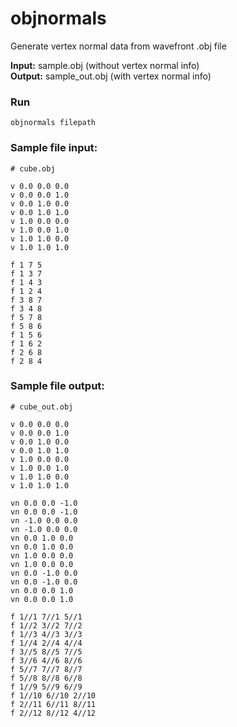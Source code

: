 # objnormals

Generate vertex normal data from wavefront .obj file

**Input:** sample.obj (without vertex normal info) <br> 
**Output:** sample_out.obj (with vertex normal info)


### Run
```
objnormals filepath
```


### Sample file input:
```
# cube.obj

v 0.0 0.0 0.0
v 0.0 0.0 1.0
v 0.0 1.0 0.0
v 0.0 1.0 1.0
v 1.0 0.0 0.0
v 1.0 0.0 1.0
v 1.0 1.0 0.0
v 1.0 1.0 1.0

f 1 7 5
f 1 3 7
f 1 4 3
f 1 2 4
f 3 8 7
f 3 4 8
f 5 7 8
f 5 8 6
f 1 5 6
f 1 6 2
f 2 6 8
f 2 8 4
```

### Sample file output:
```
# cube_out.obj

v 0.0 0.0 0.0
v 0.0 0.0 1.0
v 0.0 1.0 0.0
v 0.0 1.0 1.0
v 1.0 0.0 0.0
v 1.0 0.0 1.0
v 1.0 1.0 0.0
v 1.0 1.0 1.0

vn 0.0 0.0 -1.0
vn 0.0 0.0 -1.0
vn -1.0 0.0 0.0
vn -1.0 0.0 0.0
vn 0.0 1.0 0.0
vn 0.0 1.0 0.0
vn 1.0 0.0 0.0
vn 1.0 0.0 0.0
vn 0.0 -1.0 0.0
vn 0.0 -1.0 0.0
vn 0.0 0.0 1.0
vn 0.0 0.0 1.0

f 1//1 7//1 5//1
f 1//2 3//2 7//2
f 1//3 4//3 3//3
f 1//4 2//4 4//4
f 3//5 8//5 7//5
f 3//6 4//6 8//6
f 5//7 7//7 8//7
f 5//8 8//8 6//8
f 1//9 5//9 6//9
f 1//10 6//10 2//10
f 2//11 6//11 8//11
f 2//12 8//12 4//12
```
